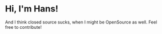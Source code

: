 # Hi, I'm Hans!

And I think closed source sucks, when I might be OpenSource as well. Feel free to contribute!
